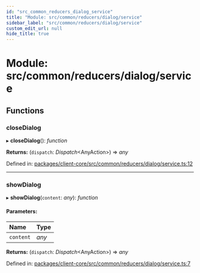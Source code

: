 ```yaml
---
id: "src_common_reducers_dialog_service"
title: "Module: src/common/reducers/dialog/service"
sidebar_label: "src/common/reducers/dialog/service"
custom_edit_url: null
hide_title: true
---
```


# Module: src/common/reducers/dialog/service

## Functions

### closeDialog

▸ **closeDialog**(): *function*

**Returns:** (`dispatch`: *Dispatch*<AnyAction\>) => *any*

Defined in: [packages/client-core/src/common/reducers/dialog/service.ts:12](https://github.com/xr3ngine/xr3ngine/blob/673ad6a5f/packages/client-core/src/common/reducers/dialog/service.ts#L12)

___

### showDialog

▸ **showDialog**(`content`: *any*): *function*

#### Parameters:

Name | Type |
:------ | :------ |
`content` | *any* |

**Returns:** (`dispatch`: *Dispatch*<AnyAction\>) => *any*

Defined in: [packages/client-core/src/common/reducers/dialog/service.ts:7](https://github.com/xr3ngine/xr3ngine/blob/673ad6a5f/packages/client-core/src/common/reducers/dialog/service.ts#L7)

